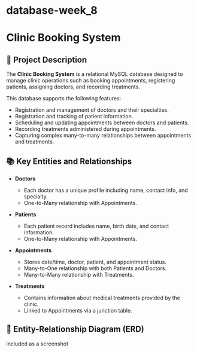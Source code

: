 # database-week_8
# Clinic Booking System

## 📘 Project Description
The **Clinic Booking System** is a relational MySQL database designed to manage clinic operations such as booking appointments, registering patients, assigning doctors, and recording treatments.

This database supports the following features:
- Registration and management of doctors and their specialties.
- Registration and tracking of patient information.
- Scheduling and updating appointments between doctors and patients.
- Recording treatments administered during appointments.
- Capturing complex many-to-many relationships between appointments and treatments.

## 📚 Key Entities and Relationships

- **Doctors**  
  - Each doctor has a unique profile including name, contact info, and specialty.
  - One-to-Many relationship with Appointments.

- **Patients**  
  - Each patient record includes name, birth date, and contact information.
  - One-to-Many relationship with Appointments.

- **Appointments**  
  - Stores date/time, doctor, patient, and appointment status.
  - Many-to-One relationship with both Patients and Doctors.
  - Many-to-Many relationship with Treatments.

- **Treatments**  
  - Contains information about medical treatments provided by the clinic.
  - Linked to Appointments via a junction table.

## 🔗 Entity-Relationship Diagram (ERD)
included as a screenshot

